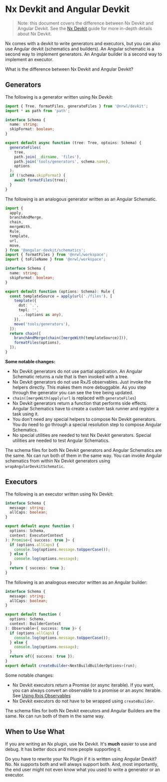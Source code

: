 # Nx Devkit and Angular Devkit

> Note: this document covers the difference between Nx Devkit and Angular Devkit. See the [Nx Devkit](/{{framework}}/core-concepts/nx-devkit) guide for more in-depth details about Nx Devkit.

Nx comes with a devkit to write generators and executors, but you can also use Angular devkit (schematics and builders). An Angular schematic is a second way to implement generators. An Angular builder is a second way to implement an executor.

What is the difference between Nx Devkit and Angular Devkit?

## Generators

The following is a generator written using Nx Devkit:

```typescript
import { Tree, formatFiles, generateFiles } from '@nrwl/devkit';
import * as path from 'path';

interface Schema {
  name: string;
  skipFormat: boolean;
}

export default async function (tree: Tree, optoins: Schema) {
  generateFiles(
    tree,
    path.join(__dirname, 'files'),
    path.join('tools/generators', schema.name),
    options
  );
  if (!schema.skipFormat) {
    await formatFiles(tree);
  }
}
```

The following is an analogous generator written as an Angular Schematic.

```typescript
import {
  apply,
  branchAndMerge,
  chain,
  mergeWith,
  Rule,
  template,
  url,
  move,
} from '@angular-devkit/schematics';
import { formatFiles } from '@nrwl/workspace';
import { toFileName } from '@nrwl/workspace';

interface Schema {
  name: string;
  skipFormat: boolean;
}

export default function (options: Schema): Rule {
  const templateSource = apply(url('./files'), [
    template({
      dot: '.',
      tmpl: '',
      ...(options as any),
    }),
    move('tools/generators'),
  ]);
  return chain([
    branchAndMerge(chain([mergeWith(templateSource)])),
    formatFiles(options),
  ]);
}
```

**Some notable changes:**

- Nx Devkit generators do not use partial application. An Angular Schematic returns a rule that is then invoked with a tree.
- Nx Devkit generators do not use RxJS observables. Just invoke the helpers directly. This makes them more debuggable. As you step through the generator you can see the tree being updated.
- `chain([mergeWith(apply(url` is replaced with `generateFiles`)
- Nx Devkit generators return a function that performs side effects. Angular Schematics have to create a custom task runner and register a task using it.
- You don't need any special helpers to compose Nx Devkit generators. You do need to go through a special resolution step to compose Angular Schematics.
- No special utilities are needed to test Nx Devkit generators. Special utilities are needed to test Angular Schematics.

The schema files for both Nx Devkit generators and Angular Schematics are the same. Nx can run both of them in the same way. You can invoke Angular schematics from within Nx Devkit generators using `wrapAngularDevkitSchematic`.

## Executors

The following is an executor written using Nx Devkit:

```typescript
interface Schema {
  message: string;
  allCaps: boolean;
}

export default async function (
  options: Schema,
  context: ExecutorContext
): Promise<{ success: true }> {
  if (options.allCaps) {
    console.log(options.message.toUpperCase());
  } else {
    console.log(options.message);
  }
  return { success: true };
}
```

The following is an analogous executor written as an Angular builder:

```typescript
interface Schema {
  message: string;
  allCaps: boolean;
}

export default function (
  options: Schema,
  context: BuilderContext
): Observable<{ success: true }> {
  if (options.allCaps) {
    console.log(options.message.toUpperCase());
  } else {
    console.log(options.message);
  }
  return of({ success: true });
}
export default createBuilder<NextBuildBuilderOptions>(run);
```

Some notable changes:

- Nx Devkit executors return a Promise (or async iterable). If you want, you can always convert an observable to a promise or an async iterable. See [Using Rxjs Observables](/{{framework}}/core-concepts/nx-devkit#using-rxjs-observables)
- Nx Devkit executors do not have to be wrapped using `createBuilder`.

The schema files for both Nx Devkit executors and Angular Builders are the same. Nx can run both of them in the same way.

## When to Use What

If you are writing an Nx plugin, use Nx Devkit. It's **much** easier to use and debug. It has better docs and more people supporting it.

Do you have to rewrite your Nx Plugin if it is written using Angular Devkit? No. Nx supports both and will always support both. And, most importantly, the end user might not even know what you used to write a generator or an executor.
